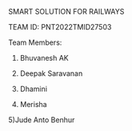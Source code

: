 SMART SOLUTION FOR RAILWAYS

TEAM ID: PNT2022TMID27503

Team Members:
  1) Bhuvanesh AK

  2) Deepak Saravanan

  3) Dhamini 

  4) Merisha 

  5)Jude Anto Benhur
